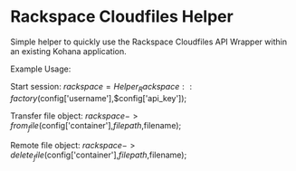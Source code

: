 # Rackspace Cloudfiles Helper

Simple helper to quickly use the Rackspace Cloudfiles API Wrapper within an existing Kohana application.

Example Usage:

Start session:
$rackspace = Helper_Rackspace::factory($config['username'],$config['api_key']);
		
Transfer file object: 
$rackspace->from_file($config['container'],$filepath,$filename);
		
Remote file object:
$rackspace->delete_file($config['container'],$filepath,$filename);
